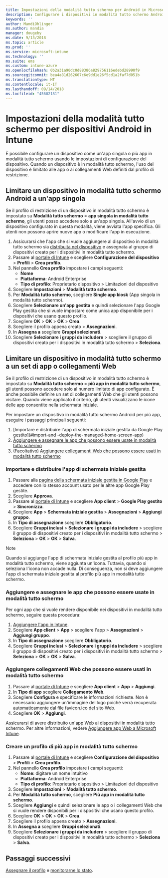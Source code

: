 ```yaml
---
title: Impostazioni della modalità tutto schermo per Android in Microsoft Intune - Azure | Microsoft Docs
description: Configurare i dispositivi in modalità tutto schermo Android come singole app o più app in modalità tutto schermo.
keywords: ''
author: MandiOhlinger
ms.author: mandia
manager: dougeby
ms.date: 9/13/2018
ms.topic: article
ms.prod: ''
ms.service: microsoft-intune
ms.technology: ''
ms.suite: ems
ms.custom: intune-azure
ms.openlocfilehash: 0b2a31a90dc0d88386a829756116edebd28990f9
ms.sourcegitcommit: bea4a81d262607c6e9dd1e26f5cd1a2faf7d051b
ms.translationtype: HT
ms.contentlocale: it-IT
ms.lasthandoff: 09/14/2018
ms.locfileid: "45602181"
---
```

# <a name="kiosk-settings-for-android-devices-in-intune"></a>Impostazioni della modalità tutto schermo per dispositivi Android in Intune

È possibile configurare un dispositivo come un'app singola o più app in modalità tutto schermo usando le impostazioni di configurazione del dispositivo. Quando un dispositivo è in modalità tutto schermo, l'uso del dispositivo è limitato alle app o ai collegamenti Web definiti dal profilo di restrizione. 

## <a name="restrict-an-android-kiosk-device-to-a-single-app"></a>Limitare un dispositivo in modalità tutto schermo Android a un'app singola

Se il profilo di restrizione di un dispositivo in modalità tutto schermo è impostato su **Modalità tutto schermo** = **app singola in modalità tutto schermo**, gli utenti posso accedere solo a un'app singola. All'avvio di un dispositivo configurato in questa modalità, viene avviata l'app specifica. Gli utenti non possono aprire nuove app o modificare l'app in esecuzione.

1. Assicurarsi che l'app che si vuole aggiungere al dispositivo in modalità tutto schermo sia [distribuita nel dispositivo](apps-deploy.md) e assegnata al gruppo di dispositivi creato per i dispositivi in modalità tutto schermo.
2. Passare al [portale di Intune](https://portal.azure.com) e scegliere **Configurazione del dispositivo** > **Profili** > **Crea profilo**.
3. Nel pannello **Crea profilo** impostare i campi seguenti:
     - **Nome**
     - **Piattaforma**: Android Enterprise
     - **Tipo di profilo**: Proprietario dispositivo > Limitazioni del dispositivo
4. Scegliere **Impostazioni** > **Modalità tutto schermo**.
5. Per **Modalità tutto schermo**, scegliere **Single app kiosk** (App singola in modalità tutto schermo).
6. Scegliere **Selezionare un'app gestita** e quindi selezionare l'app Google Play gestita che si vuole impostare come unica app disponibile per i dispositivi che usano questo profilo.
7. Scegliere **OK** > **OK** > **OK** > **Crea**.
8. Scegliere il profilo appena creato > **Assegnazioni**.
9. In **Assegna a** scegliere **Gruppi selezionati**.
10. Scegliere **Selezionare i gruppi da includere** > scegliere il gruppo di dispositivi creato per i dispositivi in modalità tutto schermo > **Seleziona**.

## <a name="restrict-a-kiosk-device-to-a-set-of-apps-or-web-links"></a>Limitare un dispositivo in modalità tutto schermo a un set di app o collegamenti Web

Se il profilo di restrizione di un dispositivo in modalità tutto schermo è impostato su **Modalità tutto schermo** = **più app in modalità tutto schermo**, gli utenti possono accedere solo al numero limitato di app configurato. È anche possibile definire un set di collegamenti Web che gli utenti possono visitare. Quando viene applicato il criterio, gli utenti visualizzano le icone delle app consentite nella schermata iniziale.

Per impostare un dispositivo in modalità tutto schermo Android per più app, eseguire i passaggi principali seguenti:

1. [Importare e distribuire l'app di schermata iniziale gestita da Google Play gestito](#import-and -deploy-the-managed-home-screen-app)
2. [Aggiungere e assegnare le app che possono essere usate in modalità tutto schermo](#add-and-assign-apps-that-can-be-used-in-kiosk-mode)
3. (Facoltativo) [Aggiungere collegamenti Web che possono essere usati in modalità tutto schermo](#add-web-links-that-can-be-used-in-kiosk-mode)

### <a name="import-and-deploy-the-managed-home-screen-app"></a>Importare e distribuire l'app di schermata iniziale gestita

1. Passare alla [pagina della schermata iniziale gestita in Google Play](https://play.google.com/work/apps/details?id=com.microsoft.launcher.enterprise) e accedere con lo stesso account usato per le altre app Google Play gestite.
2. Scegliere **Approva**.
3. Passare al [portale di Intune](https://portal.azure.com) e scegliere **App client** > **Google Play gestito** > **Sincronizza**.
4. Scegliere **App** > **Schermata iniziale gestita** > **Assegnazioni** > **Aggiungi gruppo**.
5. In **Tipo di assegnazione** scegliere **Obbligatorio**.
6. Scegliere **Gruppi inclusi** > **Selezionare i gruppi da includere** > scegliere il gruppo di dispositivi creato per i dispositivi in modalità tutto schermo > **Seleziona** > **OK** > **OK** > **Salva**.

> [!NOTE]
> Quando si aggiunge l'app di schermata iniziale gestita al profilo più app in modalità tutto schermo, viene aggiunta un'icona. Tuttavia, quando si seleziona l'icona non accade nulla. Di conseguenza, non si deve aggiungere l'app di schermata iniziale gestita al profilo più app in modalità tutto schermo.

### <a name="add-and-assign-apps-that-can-be-used-in-kiosk-mode"></a>Aggiungere e assegnare le app che possono essere usate in modalità tutto schermo

Per ogni app che si vuole rendere disponibile nei dispositivi in modalità tutto schermo, seguire questa procedura:

1. [Aggiungere l'app in Intune](store-apps-android.md).
2. Scegliere **App client** > **App** > scegliere l'app > **Assegnazioni** > **Aggiungi gruppo**.
3. In **Tipo di assegnazione** scegliere **Obbligatorio**.
4. Scegliere **Gruppi inclusi** > **Selezionare i gruppi da includere** > scegliere il gruppo di dispositivi creato per i dispositivi in modalità tutto schermo > **Seleziona** > **OK** > **OK** > **Salva**.

### <a name="add-web-links-that-can-be-used-in-kiosk-mode"></a>Aggiungere collegamenti Web che possono essere usati in modalità tutto schermo

1. Passare al [portale di Intune](https://portal.azure.com) e scegliere **App client** > **App** > **Aggiungi**.
2. In **Tipo di app** scegliere **Collegamento Web**.
3. Scegliere **Configura** e specificare le informazioni richieste. Non è necessario aggiungere un'immagine del logo poiché verrà recuperata automaticamente dal file favicon.ico del sito Web.
4. Scegliere **OK** > **Aggiungi**.

Assicurarsi di avere distribuito un'app Web ai dispositivi in modalità tutto schermo. Per altre informazioni, vedere [Aggiungere app Web a Microsoft Intune](web-app.md).

### <a name="create-a-multi-app-kiosk-profile"></a>Creare un profilo di più app in modalità tutto schermo

1. Passare al [portale di Intune](https://portal.azure.com) e scegliere **Configurazione del dispositivo** > **Profili** > **Crea profilo**.
3. Nel pannello **Crea profilo** impostare i campi seguenti:
     - **Nome**: digitare un nome intuitivo
     - **Piattaforma**: Android Enterprise
     - **Tipo di profilo**: Proprietario dispositivo > Limitazioni del dispositivo
4. Scegliere **Impostazioni** > **Modalità tutto schermo**.
5. Per **Modalità tutto schermo**, scegliere **Più app in modalità tutto schermo**.
6. Scegliere **Aggiungi** e quindi selezionare le app o i collegamenti Web che si vuole rendere disponibili per i dispositivi che usano questo profilo.
7. Scegliere **OK** > **OK** > **OK** > **Crea**.
8. Scegliere il profilo appena creato > **Assegnazioni**.
9. In **Assegna a** scegliere **Gruppi selezionati**.
10. Scegliere **Selezionare i gruppi da includere** > scegliere il gruppo di dispositivi creato per i dispositivi in modalità tutto schermo > **Seleziona** > **Salva**.

## <a name="next-steps"></a>Passaggi successivi
[Assegnare il profilo](device-profile-assign.md) e [monitorarne lo stato](device-profile-monitor.md).

